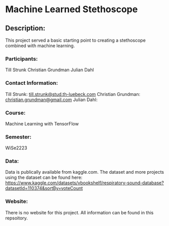 # Machine Learned Stethoscope

## Description:
This project served a basic starting point to creating a stethoscope combined with machine learning. 

### Participants:
Till Strunk
Christian Grundman
Julian Dahl

### Contact Information:
Till Strunk: till.strunk@stud.th-luebeck.com
Christian Grundman: christian.grundman@gmail.com
Julian Dahl:

### Course:
Machine Learning with TensorFlow

### Semester:
WiSe2223

### Data:
Data is publically available from kaggle.com. The dataset and more projects using the dataset can be found here:
https://www.kaggle.com/datasets/vbookshelf/respiratory-sound-database?datasetId=110374&sortBy=voteCount

### Website:
There is no website for this project. All information can be found in this repsoitory.
